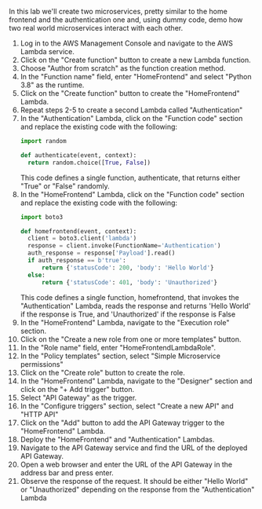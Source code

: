 In this lab we'll create two microservices, pretty similar to the home frontend and the authentication one and, using dummy code, demo how two real world microservices interact with each other.

1. Log in to the AWS Management Console and navigate to the AWS Lambda service.
1. Click on the "Create function" button to create a new Lambda function.
1. Choose "Author from scratch" as the function creation method.
1. In the "Function name" field, enter "HomeFrontend" and select "Python 3.8" as the runtime.
1. Click on the "Create function" button to create the "HomeFrontend" Lambda.
1. Repeat steps 2-5 to create a second Lambda called "Authentication"
1. In the "Authentication" Lambda, click on the "Function code" section and replace the existing code with the following:
    ```python
    import random

    def authenticate(event, context):
      return random.choice([True, False])
     ```
    This code defines a single function, authenticate, that returns either "True" or "False" randomly.
1. In the "HomeFrontend" Lambda, click on the "Function code" section and replace the existing code with the following:
    ```python
    import boto3

    def homefrontend(event, context):
      client = boto3.client('lambda')
      response = client.invoke(FunctionName='Authentication')
      auth_response = response['Payload'].read()
      if auth_response == b'true':
          return {'statusCode': 200, 'body': 'Hello World'}
      else:
          return {'statusCode': 401, 'body': 'Unauthorized'}
    ````
    This code defines a single function, homefrontend, that invokes the "Authentication" Lambda, reads the response and returns 'Hello World' if the response is True, and 'Unauthorized' if the response is False
1. In the "HomeFrontend" Lambda, navigate to the "Execution role" section.
1. Click on the "Create a new role from one or more templates" button.
1. In the "Role name" field, enter "HomeFrontendLambdaRole".
1. In the "Policy templates" section, select "Simple Microservice permissions"
1. Click on the "Create role" button to create the role.
1. In the "HomeFrontend" Lambda, navigate to the "Designer" section and click on the "+ Add trigger" button.
1. Select "API Gateway" as the trigger.
1. In the "Configure triggers" section, select "Create a new API" and "HTTP API"
1. Click on the "Add" button to add the API Gateway trigger to the "HomeFrontend" Lambda.
1. Deploy the "HomeFrontend" and "Authentication" Lambdas.
1. Navigate to the API Gateway service and find the URL of the deployed API Gateway.
1. Open a web browser and enter the URL of the API Gateway in the address bar and press enter.
1. Observe the response of the request. It should be either "Hello World" or "Unauthorized" depending on the response from the "Authentication" Lambda

